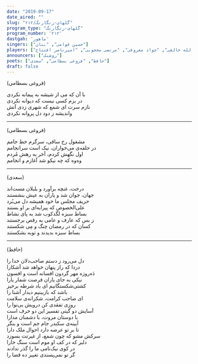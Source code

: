```yaml
---
date: "2019-09-17"
date_aired: ""
slug: "گلهای-رنگارنگ/۲۱۲"
program_type: "گلهای-رنگارنگ"
program_number: '۲۱۲'
dastgah: 'ماهور'
singers: ["حسین قوامی", "بنان"]
players: ["روح‌الله خالقی", "جواد معروفی", "مرتضی محجوبی", "امیرناصر افتتاح"]
announcers: ["روشنک"]
poets: ["حافظ", "فروغی بسطامی", "سعدی"]
draft: false
--- 
```


(فروغی بسطامی)  

با آن که می از شیشه به پیمانه نکردی  
در بزم کسی نیست که دیوانه نکردی  
نازم سرت ای شمع که شهری زدی آتش  
واندیشه ز دود دل پروانه نکردی  

---  

(فروغی بسطامی)  

مشغول رخ ساقی، سرگرم خط جامم  
در حلقه‌ی می‌خواران، نيک است سرانجامم  
اول نگهش کردم، آخر به رهش مُردم  
وه‌وه که چه نيکو شد آغازم و انجامم  

---  

(سعدی)  

درخت، غنچه برآورد و بلبلان مست‌اند  
جهان، جوان شد و یاران به عیش بنشستند  
حریف مجلس ما خود همیشه دل می‌بُرد  
علی‌الخصوص که پیرایه‌ای بر او بستند  
بساط سبزه لگدکوب شد به پای نشاط  
ز بس که عارف و عامی به رقص برجستند  
کسان که در رمضان چنگ و مِی شکستند  
بساط سبزه بدیدند و توبه بشکستند  

---  

(حافظ)  

دل می‌رود ز دستم صاحب‌دلان خدا را  
دردا که راز پنهان خواهد شد آشکارا  
دَه‌روزه مهر گردون افسانه است و افسون  
نیکی به جای یاران فرصت شمار یارا  
کشتی‌شکستگانیم ای باد شرطه برخیز  
باشد که بازبینیم دیدار آشنا را  
ای صاحب کرامت، شکرانه‌ی سلامت  
روزی تفقدی کن درویش بی‌نوا را  
آسایش دو گیتی تفسیر این دو حرف است  
با دوستان مروت، با دشمنان مدارا  
آیینه‌ی سکندر جام جم است و بنگر  
تا بر تو عرضه دارد احوال ملک دارا  
سرکش مشو که چون شمع، از غیرتت بسوزد  
دلبر که در کف او موم است سنگ خارا  
در کوی نیک‌نامی ما را گذر ندادند  
گر تو نمی‌پسندی تغییر ده قضا را  
